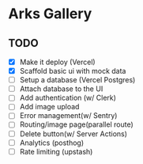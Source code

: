 # Arks Gallery

## TODO

- [x] Make it deploy (Vercel)
- [x] Scaffold basic ui with mock data
- [ ] Setup a database (Vercel Postgres)
- [ ] Attach database to the UI
- [ ] Add authentication (w/ Clerk)
- [ ] Add image upload
- [ ] Error management(w/ Sentry)
- [ ] Routing/image page(parallel route)
- [ ] Delete button(w/ Server Actions)
- [ ] Analytics (posthog)
- [ ] Rate limiting (upstash)